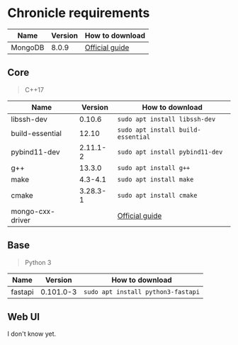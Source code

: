 # Chronicle requirements

| Name    | Version | How to download                                                                                                                  |
| ------- | ------- | -------------------------------------------------------------------------------------------------------------------------------- |
| MongoDB | 8.0.9   | [Official guide](https://www.mongodb.com/docs/manual/tutorial/install-mongodb-on-ubuntu/#std-label-install-mdb-community-ubuntu) |

## Core

> C++17

| Name             | Version  | How to download                                                                                                   |
| ---------------- | -------- | ----------------------------------------------------------------------------------------------------------------- |
| libssh-dev       | 0.10.6   | `sudo apt install libssh-dev`                                                                                     |
| build-essential  | 12.10    | `sudo apt install build-essential`                                                                                |
| pybind11-dev     | 2.11.1-2 | `sudo apt install pybind11-dev`                                                                                   |
| g++              | 13.3.0   | `sudo apt install g++`                                                                                            |
| make             | 4.3-4.1  | `sudo apt install make`                                                                                           |
| cmake            | 3.28.3-1 | `sudo apt install cmake`                                                                                          |
| mongo-cxx-driver |          | [Official guide](https://www.mongodb.com/docs/languages/cpp/cpp-driver/current/get-started/#download-and-install) |

## Base

> Python 3

| Name    | Version   | How to download                    |
| ------- | --------- | ---------------------------------- |
| fastapi | 0.101.0-3 | `sudo apt install python3-fastapi` |

## Web UI

I don't know yet.
